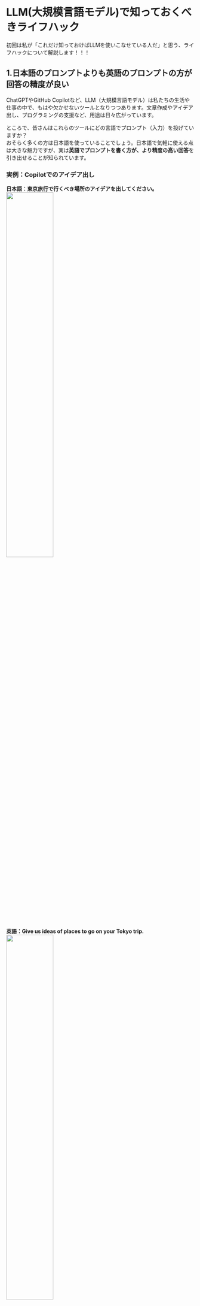 # LLM(大規模言語モデル)で知っておくべきライフハック
初回は私が「これだけ知っておけばLLMを使いこなせている人だ」と思う、ライフハックについて解説します！！！

## 1.日本語のプロンプトよりも英語のプロンプトの方が回答の精度が良い
ChatGPTやGitHub Copilotなど、LLM（大規模言語モデル）は私たちの生活や仕事の中で、もはや欠かせないツールとなりつつあります。文章作成やアイデア出し、プログラミングの支援など、用途は日々広がっています。  

ところで、皆さんはこれらのツールにどの言語でプロンプト（入力）を投げていますか？  
おそらく多くの方は日本語を使っていることでしょう。日本語で気軽に使える点は大きな魅力ですが、実は**英語でプロンプトを書く方が、より精度の高い回答**を引き出せることが知られています。  

### 実例：Copilotでのアイデア出し  

**日本語：東京旅行で行くべき場所のアイデアを出してください。**  
<img src = "https://github.com/user-attachments/assets/5566fcfe-6f43-4c6d-a15a-27eecfdf13df" width = 50%>

**英語：Give us ideas of places to go on your Tokyo trip.**  
<img src = "https://github.com/user-attachments/assets/46699cc4-3fe7-404e-911d-fdab96dd8c13" width = 50%>

いかがでしょうか。  
日本語でのプロンプトではざっくりとした情報を教えてくれますが、英語の方がより具体的・詳細かつ多くの引用情報を元に出力してくれます。  
プロンプトから得られる意図としては、行くべき場所として具体的なものを求めていると感じられますので、英語の方が高い精度でプロンプトを読み取ってくれていませんか？  

これはなぜでしょうか？  

私はこれに二つの理由があると考えています。

---
### ①英語の方が学習データが多い
LLMの学習データはネット上にある膨大な量の文書データから構成されています。  
例えば、Google検索やWikipedia等です。  
身近なwikipediaでは日本語よりも明らかに英語の記事のほうが多いですよね！  
つまり学習データの大半は英語で構成されています。  
英語で入力されたプロンプトの方が、モデルにとって「自然で理解しやすい」構造になっており、その分的確な文脈把握や推論が行われやすくなっています。

---
### ②日本語が難しすぎる
日本語は難しすぎるというのもあります。
例えば、英語で”I”とは自分自身を指す一人称ですが、同じ意味を示す言葉が日本語では”わたし、私、わし、俺、僕、拙者、我”などなど枚挙に暇がないほどたくさんあります。  
自然言語処理においては文章の持つ意味を我々のようには扱えませんので、これらに関連はあってもうまく学習させることが難しいと言われています。  

他には、日本語には単語の間に**空白**がありませんよね。  
英語は単語の間にスペースがあるので一つの単語がどこからどこまでか分かり易いですが、日本語にはそのようなシステムはありません。  
自然言語処理では単語間の関連を学習するので、そもそも文章を単語に分割する(**Tokenize**)という処理が必要になります。  
これが中々面倒かつ精度が低いという問題があります。  
英語ではそもそもこんな処理を行わなくても空白が単語がどこからどこまでかを規定してくれるのでわかりやすいんですよね！  

よって、比較的分かり易い英語の方がモデルとしての完成度が高いというわけです！

-------
### 実用的なハック：英語が苦手でも大丈夫！
「英語で書いたほうがいいのは分かったけど、自信がない…」という方も多いかもしれません。  
そんなときは、まず日本語で書いてから、それをChatGPTやDeepLに英訳してもらうという方法がおすすめです。  

例：

> 日本語：「子育て中のママ向けの時短レシピアプリのアイデアを出して」  
> → ChatGPTやDeepL,Google翻訳で英語にする  
> → 英語に変換されたプロンプトで再度アイデアを求める  

これだけでも出力の質がグッと向上します。


## 2.曖昧な質問より「役割＋目的＋条件」を明確にすると効果倍増！
LLMを上手に使うためにはプロンプトにも工夫をします。  
これは英語でプロンプトを書くというだけでなく、**どんな役割をAIに持たせたいか**を明確にすることです！  
ChatGPTやCopilotはあなたのバックグラウンドを全く知りません。  
にも拘わらず、それをあたかも当たり前のようにプロンプトせず、アイデア出しを依頼してもなかなか思う様な出力はしてくれません。  
そこで、漠然とした指示よりも、**具体的な役割・目的・制約条件**を与えましょう。  
そうすると、より精度の高い応答が得られます。  

悪い例：  
　「いい感じの研究テーマを考えて」  
 >  × 「いい感じ」ってどういう意味？目新しさがあるということ？それとも社会に役立つということ？  
 >  × 「研究テーマ」ってどの分野の？社会学？生物学？宇宙工学？  
 >  ×　｢考えて｣というのは漠然とし過ぎていないか？どの様な情報が欲しいのか？  


良い例：  
　「あなたは○○株式会社の研究員です。△△の分野において□□をターゲットとした、食品に実装できる成分の研究を行いたいと考えています。最新の研究論文を元に新規性の高い研究テーマとその概要をいくつか提案してください。」  
 >  ✓ どんな研究テーマを提案してほしいか明確  
 >  ✓ 相手に持たせる役割が明瞭で具体的    
 >  ✓ 出力してほしい情報を宣言している

ここに使いやすいプロンプトフォーマットを置いておきますね  

```
あなたは[役割]です。以下の[目的]で、[条件]を守りながら、[出力形式]で答えてください。
目的：[例：就活用の自己PRを作成する]
条件：[例：200文字以内、ポジティブな印象、簡潔に]
出力形式：[例：箇条書き、ストーリースタイル、表形式など]
```

-------
### 実用的なハック：役割の粒度は？
LLMに何らかの役割を与えるとき、その内容を細かくしすぎるのも考え物です。  
例えば、あなたがある会社で遺伝子工学の研究を行っており、**全く新しい**分野での研究アイデアを模索しているとしましょう。  
そんな時に「あなたは○○株式会社での遺伝子工学者です。」とプロンプトしてしまうと、「○○株式会社」や「遺伝子工学」という単語に引っ張られた出力をしてしまうことでしょう。  


なので、与える役割は欲しい情報がどの程度入力した単語と関連するかも考えましょう。  
例えば、「○○株式会社」が化学メーカーなら「化学メーカー」と入力し、「遺伝子工学者」は「研究者」と言い換えれば視野を拡げた出力をしてくれます。

つまり、与える情報の粒度は細かければ細かいほどいいというわけではなく、**必要な情報が与えられる最大限の大きさ**と考えましょう！！！  

---
## 3. 長文の資料は「段階的プロンプト」で入力したほうがいい
ChatGPTやCopilotとは会話しながらほしい情報を出力させるようにしましょう。  
欲しい情報の粒度が細かすぎるあまり一度のプロンプト量が多くなってしまう事や、要約させたい文章量が多すぎるというのはLLMの初心者にはありがちです。~~僕は初心者じゃないのでしません！！！~~  
あまりにも長すぎると本当に必要な情報が抜け落ちてしまうことがあります。  
特に精度の高い文章要約を求める際には一度にすべての情報を入れるのではなく、3~4パラグラフずつ要約させましょう。  
そして最後に全体を要約させれば、正確で網羅的な要約を出力してくれるはずです！  

粒度の細かい情報を出力させるときにも役割や目的・制約条件を小出しにするのも有効です！  
また、出力が思ったようなものでない場合にも、それを修正するように働きかけてみましょう。  

### 実例：長文の要約
「吾輩は猫である」の内容を要約したい！とあなたが思ったとします。  

悪い例：  
　「一　吾輩は猫である。---中略---ありがたいありがたい。を要約してください。」   
 >  × プロンプトが長すぎる  
 >  × これでは全体の要約とはならず、一部の情報に偏重する可能性がある     

良い例：  
　「一　吾輩は猫である。---後略--- を要約してください」    
 　｢二　吾輩は新年来多少有名になったので、猫ながらちょっと鼻が高く感ぜらるるのはありがたい。---後略---　を要約してください｣    
  ･･･  
  「以上１１章の起承転結を纏めてください」  
 >  ✓ 長すぎる文章を断片化   
 >  ✓ 最後にパラグラフごとの要約を要約することで全体を踏まえた出力が可能になる  


特に、実験手法やストーリーを理解したい論文要約を行う際にはセクションやパラグラフごとにプロンプトすることが有効です！  
研究全体について細かくメモリに記録してくれるため、より高い精度で要約してくれます！


------


## 4. 画像でプロンプトを行ってもいい
プロンプトは必ずしも言語化しなくてはならないということはありません。  
昨今のLLMの進化により、画像を入力することも可能になっています。  

手持ちの表や図について聞きたいのに、なかなか言語化が難しく、ChatGPTやCopilotの使用をあきらめた経験はありませんか？  
そんなときには画像で入力することも視野に入れてみましょう。  

言葉よりも解像度は下がってしまうかもしれませんが、想像以上に理解してくれますよ！  

---
### 実例１：複雑な図表のまとめ
例えば、PI3K-Akt signal pathwayの画像をここに示します。  
<img src= "https://github.com/user-attachments/assets/1a5be90d-904c-4a9e-91c1-59b060dd005b" width = 50%>  
([https://jp.sinobiological.com/pathways/akt-signaling-pathway]　より引用)  
PI3K-Akt signal pathwayは非常に基本的な細胞増殖やタンパク質合成に関連する経路ではありますが、ここに記されているすべての情報をプロンプトするのは現実的とは到底思えませんよね...  

では実際にCopilotにプロンプトしてみましょう。  
プロンプト：**[画像] この画像の内容についてまとめてください**  
今回は、そもそも生物学の画像かどうかまで判断できるということを示したいので言葉は最小限にしました！  
<img src = "https://github.com/user-attachments/assets/29bae518-f28a-4ae6-97e2-28b05c7aa5f6" width = 50%>  

いかがでしょうか。  
画像が何の分野について書かれているか、それが何を意味しているかを完璧に把握し、それの内容について解説してくれました！  
ありがたいですね...  

---
### 実例２：作成中の図表の客観的な評価
他にも、あなたがもしパワポ等でFigureを作製している中で、それの視認性がわからないということに出くわしたとしましょう。  
そんな時にも、修正案や**修正後の画像**も出力してくれるんです！  

例えば、視認性が明らかに悪いパワポをここに示します。  
<img src = "https://github.com/user-attachments/assets/f6e098cc-9659-4e7c-8652-c4391b7ab982" width = 50%>  
これをCopilotにプロンプトし、視認性が悪いと思われたら修正してもらいましょう。  

プロンプト：**[画像] こちらは現在作成中のパワーポイントの雛形です。視認性に問題はないでしょうか。問題がある場合には視認性がよくなるようにどのようにすればよいかの案と、それを満たした雛形の例を画像として出力してください。**  

<details><summary>出力</summary>
画像を確認したところ、以下の視認性に関するポイントが見受けられました：

---

### 🔍 **視認性の評価**

#### ✅ 良い点：
- 箇条書きが整っており、情報が整理されている。
- レイアウトがシンプルで、内容に集中しやすい。

#### ⚠️ 改善が必要な点：
1. **フォントサイズと種類**  
   → 現在のフォントサイズがやや小さく、遠くからの視認性が低い可能性があります。  
   → フォント種類も視認性の高い「メイリオ」や「游ゴシック」などに変更すると効果的です。

2. **色のコントラスト**  
   → 背景と文字色のコントラストが弱い場合、読みづらくなります。  
   → 白背景に黒文字、または濃い背景に白文字など、明確なコントラストを推奨します。

3. **余白と行間**  
   → 行間が詰まりすぎていると、情報が密集して見えるため、適度な余白を設けると視認性が向上します。

4. **タイトルや強調の工夫**  
   → スライドのタイトルが目立っていないため、フォントサイズや色で強調すると良いです。

---

### 💡 **改善案のまとめ**
- フォントサイズ：最低でも24pt以上
- フォント種類：メイリオ、游ゴシックなど
- 色使い：背景と文字のコントラストを強く
- 行間：1.5倍程度に設定
- タイトル：太字＋色変更で強調

---

次に、これらの改善案を反映した雛形の例を画像として生成します。少々お待ちください。

こちらが、視認性を高めるための改善案を反映したパワーポイント雛形の例です。画像の生成が完了するまで少々お待ちください。  
<img src = "https://github.com/user-attachments/assets/e5ef49d9-c786-447c-9a30-a1cfb9ef8e27" width = 50%>

</details>

---  

いかがでしょうか。  
明らかに悪いコントラストだけでなく、視認性の問題としてフォントなどの要素も取り上げてくれました。  
さらに、それらの改善案を反映したパワポの画像までわかりやすく示してくれています！  

少し前までは画像の認識能はあまり高くなかったのですが、現在では考えられないほど高くなっています！！！  

このように、プロンプトは必ずしも言葉である必要はなく、画像での入力も選択肢の一つとして強力であることが伺えるかと思います！


## 5. ペルソナを与えることで回答スタイルを変化させられる
ChatGPTやCopilotで得られた回答が自分にはわかりづらかったり、専門用語が多すぎると感じたことはありませんか？  
LLMとのコミュニケーションを行う際には、相手に任意の**ペルソナ**を与えることができるんです！  

ペルソナとは、【2.曖昧な質問より「役割＋目的＋条件」を明確にすると効果倍増！】でも挙げた、持たせたい役割とほぼ同じと考えてもらってもいいですが、ここでは**出力形式を変えさせる**ための役割と考えてください。  

門外漢の分野ってどうしても難しい専門用語が多くて、なかなかわかりやすい説明は得られにくいもの。でも、**ペルソナを指定することで、LLMの語り口や説明の深さをコントロールすることができる**んです。

たとえば、以下のようなペルソナを指定してみましょう：

---

### ペルソナ指定の具体例

| 目的 | 指定するペルソナ | 効果 |
|------|------------------|------|
| 難しい内容をやさしく知りたい | 「小学生に教える先生として説明して」 | 専門用語を避け、たとえ話を交えて説明してくれる |
| 専門的な視点がほしい | 「大学教授として解説してください」 | 詳細で学術的な説明が得られる |
| 実務的なアドバイスがほしい | 「現場経験10年のエンジニアとして答えて」 | 実践的で現実的な視点が得られる |
| ユーモアがほしい | 「漫才師のように面白く説明して」 | 笑いを交えた軽快な説明になる |
| 相談に乗ってほしい | 「親身なカウンセラーとして話を聞いて」 | 共感的でやさしい語り口になる |


### ペルソナ指定のコツ

- **「あなたは〇〇です」**　という形で始めると効果的。
- **専門性・立場・性格**などを組み合わせると、より細かく調整可能。
  - 例：「優しくて親しみやすいIT講師として、初心者向けに説明してください」
- **出力形式と組み合わせる**とさらに便利。
  - 例：「あなたは中学生の理科の先生です。この内容を箇条書きで説明してください」


### 応用テクニック

- **複数のペルソナで比較**：「専門家と初心者、それぞれの視点で説明して」
- **ペルソナを変えて再質問**：「今度は別の立場で説明してもらえますか？」
- **キャラクター風に**：「ドラえもん風に説明して」「戦国武将っぽく語って」

このように、ペルソナを活用することで、**自分にとって最も理解しやすい形で情報を引き出すことができる**んです。  
LLMは「どんなふうに話してほしいか」を伝えることで、まるで話し相手を選べるような柔軟さを発揮します。  

---
### 実用的なハック：研究発表練習としても...？  
今やChatGPTやCopilotでは音声入力ができることをご存じですか？  
「音声入力なんていつ使うかわかんない」という方もいらっしゃることと思います。  
しかし、ペルソナ指定とうまく組み合わせることで、音声入力は研究発表やプレゼン練習の強力なツールになるんです！

たとえば、**「あなたは厳しい学会の審査員です。私の発表に対して質問してください。」** や **「あなたは生物学分野に疎い面接官です。私の発表に対して質問してください。」** とペルソナを指定し、音声入力で自分の研究内容を話します。  
すると、LLMがリアルタイムでフィードバックや質問を返してくれるんです！  

これをもとに改善提案などを受けることもできるので、研究発表の練習とブラッシュアップを一人で行うこともできちゃいます！！！  

これを応用し、
> ・英語での発表練習：「あなたは国際学会の審査員です。英語で発表しますので、発音や構成を評価してください。」  
> ・初心者向けの説明練習：「あなたは高校生です。この研究内容をわかりやすく説明できているか教えてください。」  
> ・時間制限付きプレゼン：「5分以内で説明します。時間内に収まっているか確認してください。」  

とペルソナ指定してみるのもいいですね。

社長や上長に発表する前には是非とも**優しい** LLMを使ってみてはいかがでしょうか。



## まとめ
1. LLMの機能をより強力に使うなら、英語でプロンプトする！
2. LLMでは「役割＋目的＋条件」を指定するとより精度が上がる！
3. 長文は一気にプロンプトしない！
4. 画像でもプロンプトできる！
5. ペルソナ指定し、回答条件を決める！
